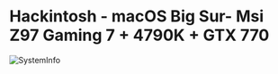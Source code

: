 # Hackintosh - macOS Big Sur- Msi Z97 Gaming 7 + 4790K + GTX 770
![SystemInfo](https://raw.githubusercontent.com/cosimoforgione/Msi-z97-BigSur/master/Screenshot/Overview.png)
